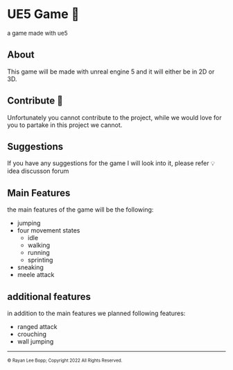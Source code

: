 # UE5 Game 👾
<font size="2px">a game made with ue5</font>

## About 
This game will be made with unreal engine 5 and it will either be in 2D or 3D.

## Contribute 🤝
Unfortunately you cannot contribute to the project, while we would love for you to partake in this project we cannot.

## Suggestions
If you have any suggestions for the game I will look into it, please refer 💡idea discusson forum

## Main Features
the main features of the game will be the following:
* jumping 
* four movement states
    * idle
    * walking
    * running
    * sprinting
* sneaking
* meele attack

## additional features
in addition to the main features we planned following features:
* ranged attack
* crouching
* wall jumping

---
<font size="1px">&copy; Rayan Lee Bopp; Copyright 2022 All Rights Reserved.</font>
